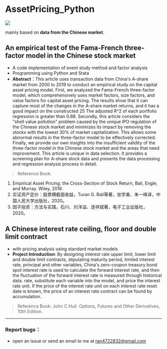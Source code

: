 # AssetPricing_Python
[![](https://img.shields.io/badge/python-3.7.0-orange.svg)](https://www.python.org/downloads/release/python-370/)

mainly based on **data from the Chinese market**.


## An empirical test of the Fama-French three-factor model in the Chinese stock market
- A code implementation of event study method and factor analysis
- Programming using Python and Stata
- **Abstract**：This article uses transaction data from China's A-share market from 2000 to 2019 to conduct an empirical study on the capital asset pricing model. First, we analyzed the Fama-French three-factor model, which comprehensively uses market factors, size factors, and value factors for capital asset pricing. The results show that it can capture most of the changes in the A-share market returns, and it has a good impact on the constructed 25 The adjusted R^2 of each portfolio regression is greater than 0.88. Secondly, this article considers the "shell value pollution" problem caused by the unique IPO regulation of the Chinese stock market and minimizes its impact by removing the stocks with the lowest 30% of market capitalization. This allows some abnormal results in the three-factor model to be effectively corrected. Finally, we provide our own insights into the insufficient validity of the three-factor model in the Chinese stock market and the areas that need improvement. This article is unique in data selection. It provides a screening plan for A-share stock data and presents the data processing and regression analysis process in detail.
> Reference Book:
1. Empirical Asset Pricing: the Cross-Section of Stock Return, Bali, Engle, and Murray. Wiley, 2016.
2. 实证资产定价：股票横截面收益，Turan G. Bali等著，张学勇、朱一峰译，中国人民大学出版社，2020。
3. 因子投资：方法与实践，石川、刘洋溢、连祥斌著，电子工业出版社，2020。

## A Chinese interest rate ceiling, floor and double limit contract
- with pricing analysis using standard market models
- **Project Introduction**: By designing interest rate upper limit, lower limit and double limit contracts, stipulating maturity period, limited interest rate, principal and other variables, China's zero-coupon treasury bond spot interest rate is used to calculate the forward interest rate, and then the fluctuation of the forward interest rate is measured through historical data. rate, substitute each variable into the model, and price the interest rate unit. If the price of the interest rate unit on each interest rate reset date is known, the price of an interest rate contract can be found by accumulation.
> Reference Book: John C.Hull. Options, Futures and Other Derivatives, 10th Edition.

---
### Report bugs：
* open an issue or send an email to me at ran4722832@gmail.com
